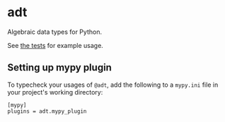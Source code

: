 # adt

Algebraic data types for Python.

See [the tests](tests/test_adt.py) for example usage.

## Setting up mypy plugin

To typecheck your usages of `@adt`, add the following to a `mypy.ini` file in your project's working directory:

```
[mypy]
plugins = adt.mypy_plugin
```

